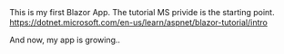 This is my first Blazor App.
The tutorial MS privide is the starting point.
　https://dotnet.microsoft.com/en-us/learn/aspnet/blazor-tutorial/intro

And now, my app is growing..
